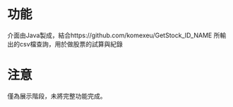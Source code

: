# 功能
介面由Java製成，結合https://github.com/komexeu/GetStock_ID_NAME 所輸出的csv檔查詢，用於做股票的試算與紀錄

# 注意
僅為展示階段，未將完整功能完成。
